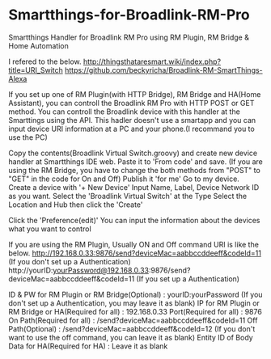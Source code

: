 # Smartthings-for-Broadlink-RM-Pro
Smartthings Handler for Broadlink RM Pro using RM Plugin, RM Bridge &amp; Home Automation

I refered to the below.
http://thingsthataresmart.wiki/index.php?title=URI_Switch
https://github.com/beckyricha/Broadlink-RM-SmartThings-Alexa

If you set up one of RM Plugin(with HTTP Bridge), RM Bridge and HA(Home Assistant), you can controll the Broadlink RM Pro with HTTP POST or GET method.
You can controll the Broadlink device with this handler at the Smarttings using the API. This hadler doesn't use a smartapp and you can input device URI information at a PC and your phone.(I recommand you to use the PC)

Copy the contents(Broadlink Virtual Switch.groovy) and create new device handler at Smartthings IDE web.
Paste it to 'From code' and save.
(If you are using the RM Bridge, you have to change the both methods from "POST" to "GET" in the code for On and Off)
Publish it 'for me'
Go to my device.
Create a device with '+ New Device'
Input Name, Label, Device Network ID as you want.
Select the 'Broadlink Virtual Switch' at the Type
Select the Location and Hub then click the 'Create'

Click the 'Preference(edit)'
You can input the information about the devices what you want to control

If you are using the RM Plugin,
Usually ON and Off command URI is like the below.
http://192.168.0.33:9876/send?deviceMac=aabbccddeeff&codeId=11 (If you don't set up a Authentication)
http://yourID:yourPassword@192.168.0.33:9876/send?deviceMac=aabbccddeeff&codeId=11 (If you set up a Authentication)

ID & PW for RM Plugin or RM Bridge(Optional) : yourID:yourPassword (If you don't set up a Authentication, you may leave it as blank)
IP for RM Plugin or RM Bridge or HA(Required for all) : 192.168.0.33
Port(Required for all) : 9876
On Path(Required for all) : /send?deviceMac=aabbccddeeff&codeId=11
Off Path(Optional) : /send?deviceMac=aabbccddeeff&codeId=12 (If you don't want to use the off command, you can leave it as blank)
Entity ID of Body Data for HA(Required for HA) : Leave it as blank


